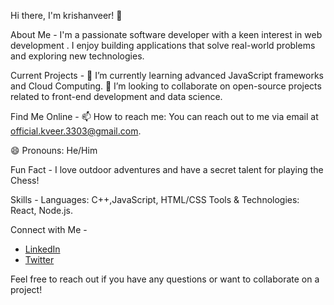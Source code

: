 Hi there, I'm krishanveer! 👋

About Me -
I'm a passionate software developer with a keen interest in web development . I enjoy building applications that solve real-world problems and exploring new technologies.

Current Projects -
🌱 I’m currently learning advanced JavaScript frameworks and Cloud Computing.
👯 I’m looking to collaborate on open-source projects related to front-end development and data science.

Find Me Online -
📫 How to reach me: You can reach out to me via email at official.kveer.3303@gmail.com.

😄 Pronouns: He/Him

Fun Fact -
I love outdoor adventures and have a secret talent for playing the Chess!

Skills -
Languages: C++,JavaScript, HTML/CSS
Tools & Technologies: React, Node.js.


Connect with Me -

- [LinkedIn](https://www.linkedin.com/in/krishanveer-singh-b27306260/)
- [Twitter](https://x.com/KVeer64931797)

Feel free to reach out if you have any questions or want to collaborate on a project!
